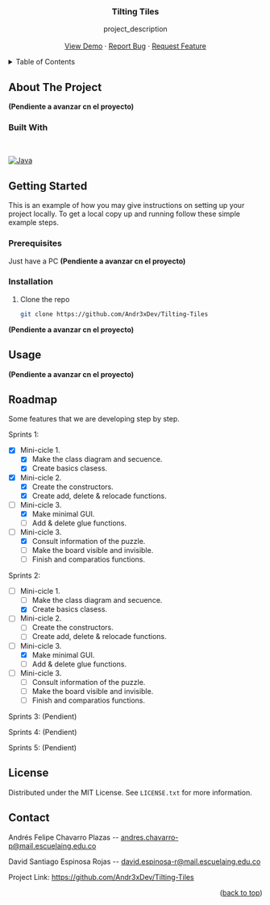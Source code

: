 <!-- Improved compatibility of back to top link: See: https://github.com/othneildrew/Best-README-Template/pull/73 -->
<a id="readme-top"></a>


<!-- PROJECT LOGO -->
<br />
<div align="center">

<h3 align="center">Tilting Tiles</h3>

  <p align="center">
    project_description
    <br />
    <br />
    <a href="https://github.com/Andr3xDev/Tilting-Tiles">View Demo</a>
    ·
    <a href="https://github.com/Andr3xDev/Tilting-Tiles/issues/new?labels=bug&template=bug-report---.md">Report Bug</a>
    ·
    <a href="https://github.com/Andr3xDev/Tilting-Tiles/issues/new?labels=enhancement&template=feature-request---.md">Request Feature</a>
  </p>
</div>



<!-- TABLE OF CONTENTS -->
<details>
  <summary>Table of Contents</summary>
  <ol>
    <li>
      <a href="#about-the-project">About The Project</a>
      <ul>
        <li><a href="#built-with">Built With</a></li>
      </ul>
    </li>
    <li>
      <a href="#getting-started">Getting Started</a>
      <ul>
        <li><a href="#prerequisites">Prerequisites</a></li>
        <li><a href="#installation">Installation</a></li>
      </ul>
    </li>
    <li><a href="#usage">Usage</a></li>
    <li><a href="#roadmap">Roadmap</a></li>
    <li><a href="#license">License</a></li>
    <li><a href="#contact">Contact</a></li>
  </ol>
</details>



<!-- ABOUT THE PROJECT -->
## About The Project

**(Pendiente a avanzar cn el proyecto)**




### Built With
<br />

[![Java]][java]


<!-- GETTING STARTED -->
## Getting Started

This is an example of how you may give instructions on setting up your project locally.
To get a local copy up and running follow these simple example steps.


### Prerequisites
Just have a PC
**(Pendiente a avanzar cn el proyecto)**

### Installation

1. Clone the repo
   ```sh
   git clone https://github.com/Andr3xDev/Tilting-Tiles
   ```
**(Pendiente a avanzar cn el proyecto)**



<!-- USAGE EXAMPLES -->
## Usage
**(Pendiente a avanzar cn el proyecto)**



<!-- ROADMAP -->
## Roadmap
Some features that we are developing step by step.

Sprints 1: 
- [x] Mini-cicle 1.
  - [x] Make the class diagram and secuence.
  - [x] Create basics clasess.
- [x] Mini-cicle 2.
  - [x] Create the constructors.
  - [x] Create add, delete & relocade functions.
- [ ] Mini-cicle 3.
  - [x] Make minimal GUI.
  - [ ] Add & delete glue functions.
- [ ] Mini-cicle 3.
  - [x] Consult information of the puzzle.
  - [ ] Make the board visible and invisible.
  - [ ] Finish and comparatios functions.

Sprints 2:   
- [ ] Mini-cicle 1.
  - [ ] Make the class diagram and secuence.
  - [x] Create basics clasess.
- [ ] Mini-cicle 2.
  - [ ] Create the constructors.
  - [ ] Create add, delete & relocade functions.
- [ ] Mini-cicle 3.
  - [x] Make minimal GUI.
  - [ ] Add & delete glue functions.
- [ ] Mini-cicle 3.
  - [ ] Consult information of the puzzle.
  - [ ] Make the board visible and invisible.
  - [ ] Finish and comparatios functions.

Sprints 3:
(Pendient)

Sprints 4:
(Pendient)

Sprints 5:
(Pendient)


<!-- LICENSE -->
## License

Distributed under the MIT License. See `LICENSE.txt` for more information.



<!-- CONTACT -->
## Contact

Andrés Felipe Chavarro Plazas -- andres.chavarro-p@mail.escuelaing.edu.co

David Santiago Espinosa Rojas -- david.espinosa-r@mail.escuelaing.edu.co

Project Link: https://github.com/Andr3xDev/Tilting-Tiles

<p align="right">(<a href="#readme-top">back to top</a>)</p>




<!-- MARKDOWN LINKS & IMAGES -->
<!-- https://www.markdownguide.org/basic-syntax/#reference-style-links -->
[java]: https://img.shields.io/badge/java-%23ED8B00.svg?style=for-the-badge&logo=openjdk&logoColor=white
